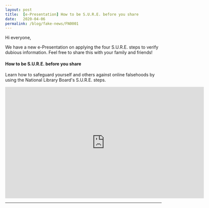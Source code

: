 ```yaml
---
layout: post
title:  [e-Presentation] How to be S.U.R.E. before you share
date:   2020-04-06
permalink: /blog/fake-news/FN0001
---
```


Hi everyone,



We have a new e-Presentation on applying the four  S.U.R.E.  steps to verify dubious information. Feel free to share this with your family and friends!



#### How to be S.U.R.E. before you share

Learn how to safeguard yourself and others against online falsehoods by using the National Library Board's S.U.R.E. steps. 

<iframe src="https://player.vimeo.com/video/404475923" width="640" height="360" frameborder="0" allow="autoplay; fullscreen" allowfullscreen></iframe>
<hr>





